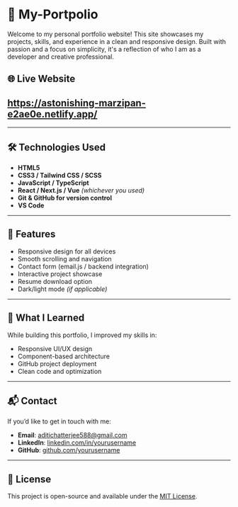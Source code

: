 
# 💼  My-Portpolio
Welcome to my personal portfolio website! This site showcases my projects, skills, and experience in a clean and responsive design. Built with passion and a focus on simplicity, it's a reflection of who I am as a developer and creative professional.

## 🌐 Live Website

https://astonishing-marzipan-e2ae0e.netlify.app/
---


---

## 🛠️ Technologies Used

- **HTML5**
- **CSS3 / Tailwind CSS / SCSS**
- **JavaScript / TypeScript**
- **React / Next.js / Vue** *(whichever you used)*
- **Git & GitHub for version control**
- **VS Code**

---

## 🚀 Features

- Responsive design for all devices
- Smooth scrolling and navigation
- Contact form (email.js / backend integration)
- Interactive project showcase
- Resume download option
- Dark/light mode *(if applicable)*

---

## 🧠 What I Learned

While building this portfolio, I improved my skills in:
- Responsive UI/UX design
- Component-based architecture
- GitHub project deployment
- Clean code and optimization

---

## 📬 Contact

If you’d like to get in touch with me:

- **Email**: aditichatterjee588@gmail.com
- **LinkedIn**: [linkedin.com/in/yourusername](https://www.linkedin.com/in/aditi-ch9)  
- **GitHub**: [github.com/yourusername](https://github.com/Aditi0257e)

---

## 📄 License

This project is open-source and available under the [MIT License](LICENSE).



